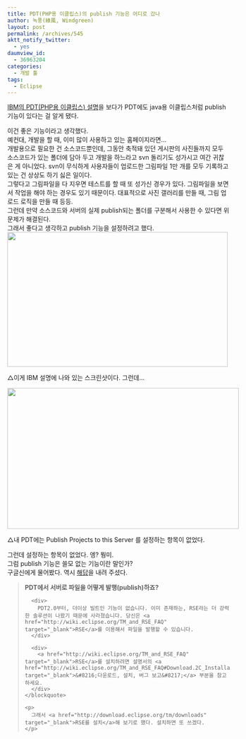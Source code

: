 ```yaml
---
title: PDT(PHP용 이클립스)의 publish 기능은 어디로 갔나
author: 녹풍(綠風, Windgreen)
layout: post
permalink: /archives/545
aktt_notify_twitter:
  - yes
daumview_id:
  - 36963204
categories:
  - 개발 툴
tags:
  - Eclipse
---
```

<a href="http://www.ibm.com/developerworks/kr/library/tutorial/os-eclipse-europa2/section4.html" target="_blank">IBM의 PDT(PHP용 이클립스) 설명</a>을 보다가 PDT에도 java용 이클립스처럼 publish 기능이 있다는 걸 알게 됐다.

<div>
  이건 좋은 기능이라고 생각했다.
</div>

<div>
  예컨대, 개발을 할 때, 이미 많이 사용하고 있는 홈페이지라면&#8230;
</div>

<div>
  개발용으로 필요한 건 소스코드뿐인데, 그동안 축적돼 있던 게시판의 사진들까지 모두 소스코드가 있는 폴더에 담아 두고 개발을 하느라고 svn 돌리기도 성가시고 여간 귀찮은 게 아니었다. svn이 무식하게 사용자들이 업로드한 그림파일 1만 개를 모두 기록하고 있는 건 상상도 하기 싫은 일이다.
</div>

<div>
  그렇다고 그림파일을 다 지우면 테스트를 할 때 또 성가신 경우가 있다. 그림파일을 보면서 작업을 해야 하는 경우도 있기 때문이다. 대표적으로 사진 갤러리를 만들 때, 그림 업로드 로직을 만들 때 등등.
</div>

<div>
  그런데 만약 소스코드와 서버의 실제 publish되는 폴더를 구분해서 사용한 수 있다면 위 문제가 해결된다.
</div>

<div>
  그래서 좋다고 생각하고 publish 기능을 설정하려고 했다.
</div>

<div>
  <div style="width: 510px" class="wp-caption aligncenter">
    <img src="http://dl.dropboxusercontent.com/u/15546257/blog/mytory/old-images/1/cfile6.uf.164C4D4C4D4BC8F22F4E47.jpg" alt="" width="500" height="305" /><p class="wp-caption-text">
      △이게 IBM 설명에 나와 있는 스크린샷이다. 그런데...
    </p>
  </div>
  
  <div style="width: 535px" class="wp-caption aligncenter">
    <img src="http://dl.dropboxusercontent.com/u/15546257/blog/mytory/old-images/1/cfile29.uf.1941264E4D4BC8F133D659.png" alt="" width="525" height="319" /><p class="wp-caption-text">
      △내 PDT에는 Publish Projects to this Server 를 설정하는 항목이 없었다.
    </p>
  </div>
</div>

<div>
  그런데 설정하는 항목이 없었다. 엥? 뭥미.
</div>

<div>
  그럼 publish 기능은 쓸모 없는 기능이란 말인가?
</div>

<div>
  구글신에게 물어봤다. 역시 <a href="http://wiki.eclipse.org/PDT/FAQ#Can_I_publish_.28a_selection_of.29_individual_files_at_any_given_moment_with_an_easy_user_action.3F" target="_blank">해답</a>을 내려 주셨다.
</div>

<div>
  <div>
    <blockquote>
      <p>
        <strong>PDT에서 서버로 파일을 어떻게 발행(publish)하죠?</strong>
      </p>
      
      <div>
        PDT2.0부터, 더이상 빌트인 기능이 없습니다. 이미 존재하는, RSE라는 더 강력한 솔루션이 나왔기 때문에 사라졌습니다. 당신은 <a href="http://wiki.eclipse.org/TM_and_RSE_FAQ" target="_blank">RSE</a>를 이용해서 파일을 발행할 수 있습니다.
      </div>
      
      <div>
        <a href="http://wiki.eclipse.org/TM_and_RSE_FAQ" target="_blank">RSE</a>를 설치하려면 설명서의 <a href="http://wiki.eclipse.org/TM_and_RSE_FAQ#Download.2C_Installation_and_Bug_Reports" target="_blank">&#8216;다운로드, 설치, 버그 보고&#8217;</a> 부분을 참고하세요.
      </div>
    </blockquote>
    
    <p>
      그래서 <a href="http://download.eclipse.org/tm/downloads" target="_blank">RSE를 설치</a>해 보기로 했다. 설치하면 또 쓰겠다.
    </p>
  </div>
</div>